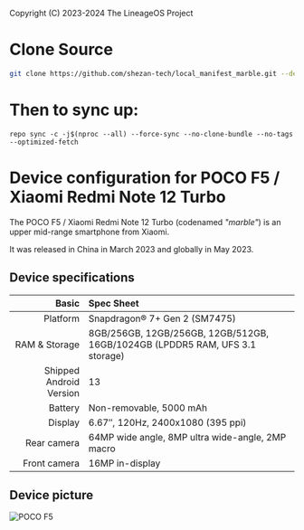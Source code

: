 Copyright (C) 2023-2024 The LineageOS Project

# Clone Source

```bash
git clone https://github.com/shezan-tech/local_manifest_marble.git --depth=1 .repo/local_manifests
```
# Then to sync up:
```
repo sync -c -j$(nproc --all) --force-sync --no-clone-bundle --no-tags --optimized-fetch
```


Device configuration for POCO F5 / Xiaomi Redmi Note 12 Turbo
=============================================================

The POCO F5 / Xiaomi Redmi Note 12 Turbo (codenamed _"marble"_) is an upper mid-range smartphone from Xiaomi.

It was released in China in March 2023 and globally in May 2023.

## Device specifications

Basic   | Spec Sheet
-------:|:-------------------------
Platform | Snapdragon® 7+ Gen 2 (SM7475)
RAM & Storage | 8GB/256GB, 12GB/256GB, 12GB/512GB, 16GB/1024GB (LPDDR5 RAM, UFS 3.1 storage)
Shipped Android Version | 13
Battery | Non-removable, 5000 mAh
Display | 6.67″, 120Hz, 2400x1080 (395 ppi)
Rear camera | 64MP wide angle, 8MP ultra wide-angle, 2MP macro
Front camera | 16MP in-display

## Device picture

![POCO F5](https://i02.appmifile.com/173_operator_sg/20/04/2023/27b9038f6166371bea81e9b5aad9a66a.png "POCO F5 in black, white and blue")
